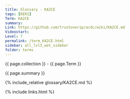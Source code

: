 ```yaml
---
title: Glossary - KA2CE
tags: [KERI]
Term: KA2CE
summary: 
Link: https://github.com/trustoverip/acdc/wiki/KA2CE.md
Videostart: 
Level: 7
permalink: /term_KA2CE.html
sidebar: all_lvl3_wot_sidebar
folder: terms
---
```


{{ page.collection }} - {{ page.Term }}

   {{ page.summary }}

{% include_relative glossary/KA2CE.md %}

 {% include links.html %} 
